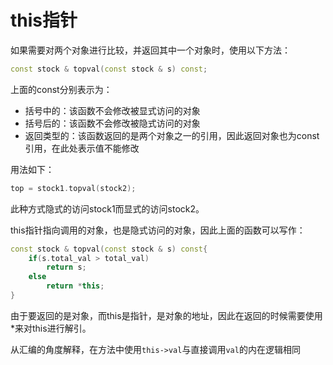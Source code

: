 # this指针

如果需要对两个对象进行比较，并返回其中一个对象时，使用以下方法：
```C++
const stock & topval(const stock & s) const;
```
上面的const分别表示为：
- 括号中的：该函数不会修改被显式访问的对象
- 括号后的：该函数不会修改被隐式访问的对象
- 返回类型的：该函数返回的是两个对象之一的引用，因此返回对象也为const引用，在此处表示值不能修改

用法如下：
```C++
top = stock1.topval(stock2);
```
此种方式隐式的访问stock1而显式的访问stock2。

this指针指向调用的对象，也是隐式访问的对象，因此上面的函数可以写作：
```C++
const stock & topval(const stock & s) const{
    if(s.total_val > total_val)
        return s;
    else
        return *this;
}
```
由于要返回的是对象，而this是指针，是对象的地址，因此在返回的时候需要使用*来对this进行解引。

从汇编的角度解释，在方法中使用`this->val`与直接调用`val`的内在逻辑相同
